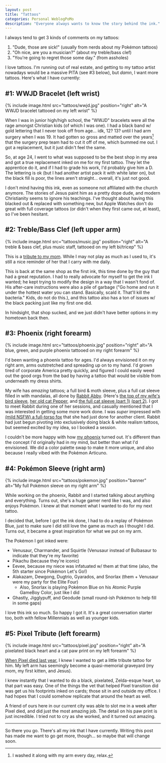 ```yaml
---
layout: post
title: "Tattoos"
categories: Personal WeblogPoMo
description: "Everyone always wants to know the story behind the ink."
---
```


I always tend to get 3 kinds of comments on my tattoos:

1. "Dude, those are sick!" (usually from nerds about my Pokémon tattoos)
2. "Oh nice, are you a musician?" (about my treble/bass clef)
3. "You're going to regret those some day." (from assholes)

I love tattoos. I'm running out of real estate, and getting to my tattoo artist nowadays would be a massive PITA (see #3 below), but *damn*, I want more tattoos. Here's what I have currently:

## #1: WWJD Bracelet (left wrist)

{% include image.html
  src="tattoos/wwjd.jpg"
  position="right"
  alt="A WWJD bracelet tattooed on my left wrist"
%}

When I was in junior high/high school, the "WWJD" bracelets were all the rage amongst Christian kids (of which I was one). I had a black band w/ gold lettering that I never took off from age... idk, 12? 13? until I had arm surgery when I was 19. It had gotten so gross and matted over the years[^1] that the surgery prep team had to cut it off of me, which bummed me out. I got a replacement, but it just didn't feel the same.

So, at age 24, I went to what was supposed to be the best shop in my area and got a true replacement inked on me for my first tattoo. They let the apprentice do it, and if I had to grade his work, I'd probably give him a D. The lettering is ok (but I had another artist pack it with white later on), but the black fill is poor, the lines aren't straight... overall, it's just not good.

I don't mind having this ink, even as someone not affiliated with the church anymore. The stories of Jesus paint him as a pretty dope dude, and modern Christianity seems to ignore his teachings. I've thought about having this blacked out & replaced with something new, but Apple Watches don't do great with full coverage tattoos (or didn't when they first came out, at least), so I've been hesitant.

[^1]: I washed it along with my arm every day, relax.

## #2: Treble/Bass Clef (left upper arm)

{% include image.html
  src="tattoos/music.jpg"
  position="right"
  alt="A treble & bass clef, plus music staff, tattooed on my left bi/tricep"
%}

This is a [tribute to my mom](/the-death-of-music). While I may not play as much as I used to, it's still a nice reminder of her that I carry with me daily.

This is back at the same shop as the first ink, this time done by the guy that had a great reputation. I had to really advocate for myself to get the ink I wanted; he kept trying to modify the design in a way that I wasn't fond of. His after-care instructions were also a pile of garbage ("Go home and run it under the hottest water you can stand. Basically, scald it. That'll kill the bacteria." Kids, do not do this.), and this tattoo also has a ton of issues w/ the black packing just like my first one did.

In hindsight, that shop sucked, and we just didn't have better options in my hometown back then.

## #3: Phoenix (right forearm)

{% include image.html
  src="tattoos/phoenix.jpg"
  position="right"
  alt="A blue, green, and purple phoenix tattooed on my right forearm"
%}

I'd been wanting a phoenix tattoo for ages. I'd always envisioned it on my right arm, arms outstretched and spreading up on to my hand. I'd grown tired of corporate America pretty quickly, and figured I could easily weed out the good orgs from the bad by having a tattoo that would be visible from underneath my dress shirts.

My wife has *amazing* tattoos; a full bird & moth sleeve, plus a full cat sleeve filled in with mandalas, all done by [Rabbit Abby](https://www.instagram.com/rabbitabbytatuering/). (Here's [the top of my wife's bird sleeve](https://www.instagram.com/p/4BIJ-ys8eL/), [her old cat Pepper](https://www.instagram.com/p/BepN3ytHvbd/), and [the full cat sleeve (part 1)](https://www.instagram.com/p/BusK3xkABdO/) [(part 2)](https://www.instagram.com/p/BvaYLVcg2-O/). I got to meet Rabbit during one of her sessions, and casually mentioned that I was interested in getting some more work done. I was *super* impressed with [(mild NSFW) a full-torso fox](https://www.instagram.com/p/35NrQgM8YB/) that she had just done for another client. Rabbit had just begun pivoting into exclusively doing black & white realism tattoos, but seemed excited by my idea, so I booked a session.

I couldn't be more happy with how [my phoenix](https://www.instagram.com/p/76Y1IWs8dT/) turned out. It's different than the concept I'd originally had in my mind, but better than what I'd envisioned. We did a color palette swap to make it more unique, and also because I really vibed with the Pokémon Articuno.

## #4: Pokémon Sleeve (right arm)

{% include image.html
  src="tattoos/pokemon.jpg"
  position="banner"
  alt="My full Pokémon sleeve on my right arm"
%}

While working on the phoenix, Rabbit and I started talking about anything and everything. Turns out, she's a huge gamer nerd like I was, and also enjoys Pokémon. I knew at that moment what I wanted to do for my next tattoo.

I decided that, before I got the ink done, I had to do a replay of Pokémon Blue, just to make sure I did still love the game as much as I thought I did. Turns out, it became a great inspiration for what we put on my arm.

The Pokémon I got inked were:

- Venusaur, Charmander, and Squirtle (Venusaur instead of Bulbasaur to indicate that they're my favorite)
- Pikachu (because they're iconic)
- Eevee, because my niece was infatuated w/ them at that time (also, the 5th starter since Pokémon Let's Go!)
- Alakazam, Dewgong, Dugtrio, Gyarados, and Snorlax (them + Venusaur were my party for the Elite Four)
  - Also, Snorlax is playing Pokémon Blue on his Atomic Purple GameBoy Color, just like I did
- Ghastly, Jigglypuff, and Geodude (small round-ish Pokémon to help fill in some gaps)

I love this ink so much. So happy I got it. It's a great conversation starter too, both with fellow Millennials as well as younger kids.

## #5: Pixel Tribute (left forearm)

{% include image.html
  src="tattoos/pixel.jpg"
  position="right"
  alt="A pixelated black heart and a cat paw print on my left forearm"
%}

[When Pixel died last year](/pixel), I knew I wanted to get a little tribute tattoo for him. My left arm has seemingly become a quasi-memorial graveyard (my mom, my first kitten, and Jesus).

I knew instantly that I wanted to do a black, pixelated, Zelda-esque heart, so that part was easy. One of the things the vet that helped Pixel transition did was get us his footprints inked on cards; those sit in and outside my office. I had hopes that I could somehow replicate that around the heart as well.

A friend of ours here in our current city was able to slot me in a week after Pixel died, and did just the most amazing job. The detail on his paw print is just incredible. I tried not to cry as she worked, and it turned out amazing.

---

So there you go. There's all my ink that I have currently. Writing this post has made me want to go get more, though... so maybe that will change soon.
